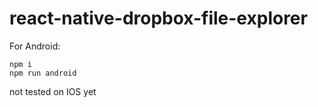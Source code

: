 # react-native-dropbox-file-explorer

For Android: 

```
npm i
npm run android
```

not tested on IOS yet
